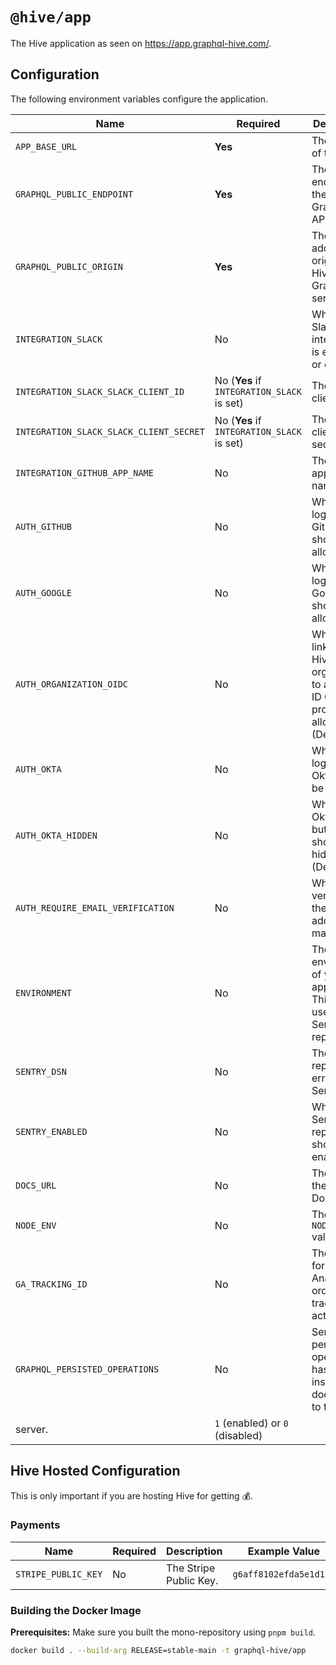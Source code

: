 # `@hive/app`

The Hive application as seen on https://app.graphql-hive.com/.

## Configuration

The following environment variables configure the application.

| Name                                    | Required                                   | Description                                                                                   | Example Value                                        |
| --------------------------------------- | ------------------------------------------ | --------------------------------------------------------------------------------------------- | ---------------------------------------------------- |
| `APP_BASE_URL`                          | **Yes**                                    | The base url of the app,                                                                      | `https://app.graphql-hive.com`                       |
| `GRAPHQL_PUBLIC_ENDPOINT`               | **Yes**                                    | The public endpoint of the Hive GraphQL API.                                                  | `http://127.0.0.1:4000/graphql`                      |
| `GRAPHQL_PUBLIC_ORIGIN`                 | **Yes**                                    | The http address origin of the Hive GraphQL server.                                           | `http://127.0.0.1:4000/`                             |
| `INTEGRATION_SLACK`                     | No                                         | Whether the Slack integration is enabled or disabled.                                         | `1` (enabled) or `0` (disabled)                      |
| `INTEGRATION_SLACK_SLACK_CLIENT_ID`     | No (**Yes** if `INTEGRATION_SLACK` is set) | The Slack client ID.                                                                          | `g6aff8102efda5e1d12e`                               |
| `INTEGRATION_SLACK_SLACK_CLIENT_SECRET` | No (**Yes** if `INTEGRATION_SLACK` is set) | The Slack client secret.                                                                      | `g12e552xx54xx2b127821dc4abc4491dxxxa6b187`          |
| `INTEGRATION_GITHUB_APP_NAME`           | No                                         | The GitHub application name.                                                                  | `graphql-hive-self-hosted`                           |
| `AUTH_GITHUB`                           | No                                         | Whether login via GitHub should be allowed                                                    | `1` (enabled) or `0` (disabled)                      |
| `AUTH_GOOGLE`                           | No                                         | Whether login via Google should be allowed                                                    | `1` (enabled) or `0` (disabled)                      |
| `AUTH_ORGANIZATION_OIDC`                | No                                         | Whether linking a Hive organization to an Open ID Connect provider is allowed. (Default: `0`) | `1` (enabled) or `0` (disabled)                      |
| `AUTH_OKTA`                             | No                                         | Whether login via Okta should be allowed                                                      | `1` (enabled) or `0` (disabled)                      |
| `AUTH_OKTA_HIDDEN`                      | No                                         | Whether the Okta login button should be hidden. (Default: `0`)                                | `1` (enabled) or `0` (disabled)                      |
| `AUTH_REQUIRE_EMAIL_VERIFICATION`       | No                                         | Whether verifying the email address is mandatory.                                             | `1` (enabled) or `0` (disabled)                      |
| `ENVIRONMENT`                           | No                                         | The environment of your Hive app. (**Note:** This will be used for Sentry reporting.)         | `staging`                                            |
| `SENTRY_DSN`                            | No                                         | The DSN for reporting errors to Sentry.                                                       | `https://dooobars@o557896.ingest.sentry.io/12121212` |
| `SENTRY_ENABLED`                        | No                                         | Whether Sentry error reporting should be enabled.                                             | `1` (enabled) or `0` (disabled)                      |
| `DOCS_URL`                              | No                                         | The URL of the Hive Docs                                                                      | `https://the-guild.dev/graphql/hive/docs`            |
| `NODE_ENV`                              | No                                         | The `NODE_ENV` value.                                                                         | `production`                                         |
| `GA_TRACKING_ID`                        | No                                         | The token for Google Analytics in order to track user actions.                                | `g6aff8102efda5e1d12e`                               |
| `GRAPHQL_PERSISTED_OPERATIONS`          | No                                         | Send persisted operation hashes instead of documents to the                                   |
| server.                                 | `1` (enabled) or `0` (disabled)            |

## Hive Hosted Configuration

This is only important if you are hosting Hive for getting 💰.

### Payments

| Name                | Required | Description            | Example Value          |
| ------------------- | -------- | ---------------------- | ---------------------- |
| `STRIPE_PUBLIC_KEY` | No       | The Stripe Public Key. | `g6aff8102efda5e1d12e` |

### Building the Docker Image

**Prerequisites:** Make sure you built the mono-repository using `pnpm build`.

```bash
docker build . --build-arg RELEASE=stable-main -t graphql-hive/app
```
